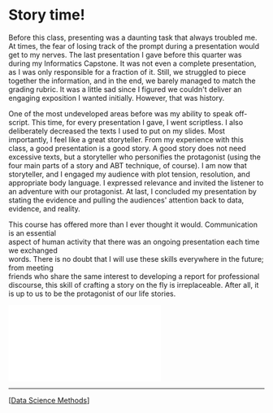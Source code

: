 # Story time!

Before this class, presenting was a daunting task that always troubled me. At times, the fear of losing track of the prompt during a presentation would get to my nerves. The last presentation I gave before this quarter was during my Informatics Capstone. It was not even a complete presentation, as I was only responsible for a fraction of it. Still, we struggled to piece together the information, and in the end, we barely managed to match the grading rubric. It was a little sad since I figured we couldn't deliver an engaging exposition I wanted initially. However, that was history.

One of the most undeveloped areas before was my ability to speak off-script. This time, for every presentation I gave, I went scriptless. I also deliberately decreased the texts I used to put on my slides. Most importantly, I feel like a great storyteller. From my experience with this class, a good presentation is a good story. A good story does not need excessive texts, but a storyteller who personifies the protagonist (using the four main parts of a story and ABT technique, of course). I am now that storyteller, and I engaged my audience with plot tension, resolution, and appropriate body language. I expressed relevance and invited the listener to an adventure with our protagonist. At last, I concluded my presentation by stating the evidence and pulling the audiences' attention back to data, evidence, and reality.

This course has offered more than I ever thought it would. Communication is an essential  
aspect of human activity that there was an ongoing presentation each time we exchanged  
words. There is no doubt that I will use these skills everywhere in the future; from meeting  
friends who share the same interest to developing a report for professional discourse, this skill of crafting a story on the fly is irreplaceable. After all, it is up to us to be the protagonist of our life stories.

![](../pdfs/Storytelling%20Slides%202.pdf)

---

[[Data Science Methods]]

[//begin]: # "Autogenerated link references for markdown compatibility"
[Data Science Methods]: <../INFO/Data Science Methods.md> "Time for a refresher"
[//end]: # "Autogenerated link references"